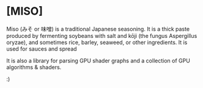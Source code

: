 # [MISO]

Miso (みそ or 味噌) is a traditional Japanese seasoning. It is a thick paste produced by fermenting soybeans with salt and kōji (the fungus Aspergillus oryzae), and sometimes rice, barley, seaweed, or other ingredients. It is used for sauces and spread

It is also a library for parsing GPU shader graphs and a collection of GPU algorithms & shaders.

:)

